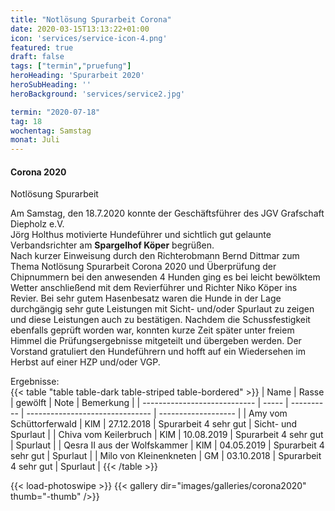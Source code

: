 ```yaml
---
title: "Notlösung Spurarbeit Corona"
date: 2020-03-15T13:13:22+01:00
icon: 'services/service-icon-4.png'
featured: true
draft: false
tags: ["termin","pruefung"]
heroHeading: 'Spurarbeit 2020'
heroSubHeading: ''
heroBackground: 'services/service2.jpg'

termin: "2020-07-18"
tag: 18
wochentag: Samstag
monat: Juli
---
```


####  Corona 2020
Notlösung Spurarbeit

Am Samstag, den 18.7.2020 konnte der Geschäftsführer des JGV Grafschaft Diepholz e.V.  
Jörg Holthus motivierte Hundeführer und sichtlich gut gelaunte Verbandsrichter am **Spargelhof Köper**
begrüßen.   
Nach kurzer Einweisung durch den Richterobmann Bernd Dittmar zum Thema Notlösung
Spurarbeit Corona 2020 und Überprüfung der Chipnummern bei den anwesenden 4 Hunden ging es
bei leicht bewölktem Wetter anschließend mit dem Revierführer und Richter Niko Köper ins Revier.
Bei sehr gutem Hasenbesatz waren die Hunde in der Lage durchgängig sehr gute Leistungen mit
Sicht- und/oder Spurlaut zu zeigen und diese Leistungen auch zu bestätigen. Nachdem die
Schussfestigkeit ebenfalls geprüft worden war, konnten kurze Zeit später unter freiem Himmel die
Prüfungsergebnisse mitgeteilt und übergeben werden.
Der Vorstand gratuliert den Hundeführern und hofft auf ein Wiedersehen im Herbst auf einer HZP
und/oder VGP.

Ergebnisse:  
{{< table "table table-dark table-striped table-bordered" >}}
 | Name                         | Rasse | gewölft    | Note                            | Bemerkung           |
 | ---------------------------- | ----- | ---------- | ------------------------------- | ------------------- |
 | Amy vom Schüttorferwald      | KlM   | 27.12.2018 | Spurarbeit 4 sehr gut           | Sicht- und Spurlaut |
 | Chiva vom Keilerbruch        | KlM   | 10.08.2019 | Spurarbeit 4 sehr gut           | Spurlaut            |
 | Qesra II aus der Wolfskammer | KlM   | 04.05.2019 | Spurarbeit 4           sehr gut | Spurlaut            |
 | Milo von Kleinenkneten       | GM    | 03.10.2018 | Spurarbeit 4           sehr gut | Spurlaut            |
{{< /table >}}

{{< load-photoswipe >}}
{{< gallery dir="images/galleries/corona2020"  thumb="-thumb" />}}

